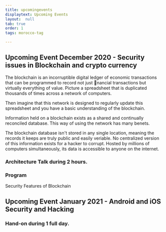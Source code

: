 ```yaml
---
title: upcomingevents
displaytext: Upcoming Events
layout:  null
tab: true
order: 1
tags: morocco-tag

---
```

## Upcoming Event December 2020 - Security issues in Blockchain and crypto currency

The blockchain is an incorruptible digital ledger of economic transactions that can be programmed to record not just nancial transactions but virtually everything of value. Picture a spreadsheet that is duplicated thousands of times across a network of computers. 

Then imagine that this network is designed to regularly update this spreadsheet and you have a basic understanding of the blockchain. 

Information held on a blockchain exists as a shared and continually reconciled database. This way of using the network has many benets. 

The blockchain database isn't stored in any single location, meaning the records it keeps are truly public and easily veriable. No centralized version of this information exists for a hacker to corrupt. Hosted by millions of computers simultaneously, its data is accessible to anyone on the internet.

### Architecture Talk during 2 hours.

### Program

Security Features of Blockchain




## Upcoming Event January 2021 - Android and iOS Security and Hacking

### Hand-on during 1 full day.
